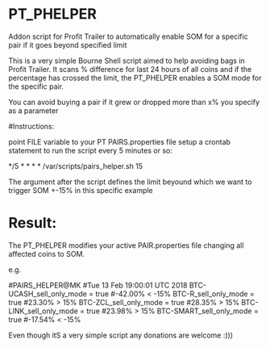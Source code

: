  # PT_PHELPER
Addon script for Profit Trailer to automatically enable SOM for a specific pair if it goes beyond specified limit


This is a very simple Bourne Shell script aimed to help avoiding bags in Profit Trailer.
It scans % difference for last 24 hours of all coins and if the percentage has crossed the limit, the PT_PHELPER
enables a SOM mode for the specific pair.

You can avoid buying a pair if it grew or dropped more than x% you specify as a parameter

#Instructions:

point FILE variable to your PT PAIRS.properties file
setup a crontab statement to run the script every 5 minutes or so:

*/5     *       *       *       * /var/scripts/pairs_helper.sh 15

The argument after the script defines the limit beyound which we want to trigger SOM +-15% in this specific example

# Result:
The PT_PHELPER modifies your active PAIR.properties file changing all affected coins to SOM.

e.g.

#PAIRS_HELPER@MK
#Tue 13 Feb 19:00:01 UTC 2018
BTC-UCASH_sell_only_mode = true
#-42.00% < -15%
BTC-R_sell_only_mode = true
#23.30% > 15%
BTC-ZCL_sell_only_mode = true
#28.35% > 15%
BTC-LINK_sell_only_mode = true
#23.98% > 15%
BTC-SMART_sell_only_mode = true
#-17.54% < -15%

Even though itS a very simple script any donations are welcome :)))

